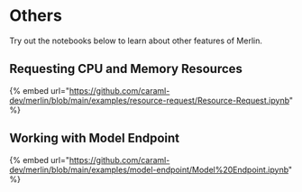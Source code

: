 # Others

Try out the notebooks below to learn about other features of Merlin.

## Requesting CPU and Memory Resources

{% embed url="https://github.com/caraml-dev/merlin/blob/main/examples/resource-request/Resource-Request.ipynb" %}

## Working with Model Endpoint

{% embed url="https://github.com/caraml-dev/merlin/blob/main/examples/model-endpoint/Model%20Endpoint.ipynb" %}